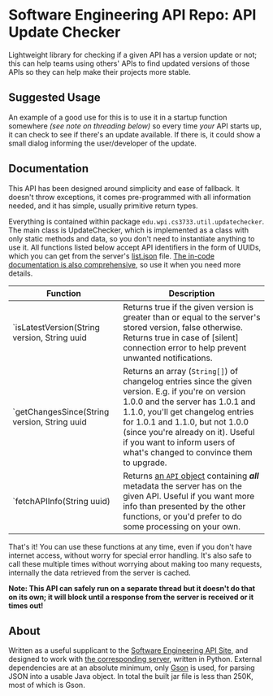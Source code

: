 # Software Engineering API Repo: API Update Checker

Lightweight library for checking if a given API has a version update or not;
this can help teams using others' APIs to find updated versions of those
APIs so they can help make their projects more stable.

## Suggested Usage

An example of a good use for this is to use it in a startup
function somewhere *(see note on threading below)* so every time
*your* API starts up, it can check to see if there's an update
available. If there is, it could show a small dialog informing
the user/developer of the update.

## Documentation

This API has been designed around simplicity and ease of fallback.
It doesn't throw exceptions, it comes pre-programmed with all
information needed, and it has simple, usually primitive return
types.

Everything is contained within package `edu.wpi.cs3733.util.updatechecker`.
The main class is UpdateChecker, which is implemented as a class
with only static methods and data, so you don't need to instantiate
anything to use it. All functions listed below accept API identifiers
in the form of UUIDs, which you can get from the server's 
[list.json](https://apisite.crmyers.dev/list.json) file.
[The in-code documentation is also comprehensive](/src/main/java/edu/wpi/cs3733/util/updatechecker/UpdateChecker.java),
so use it when you need more details.

| Function | Description |
| -------- | ----------- |
| `isLatestVersion(String version, String uuid| Returns true if the given version is greater than or equal to the server's stored version, false otherwise. Returns true in case of [silent] connection error to help prevent unwanted notifications. |
| `getChangesSince(String version, String uuid| Returns an array (`String[]`) of changelog entries since the given version. E.g. if you're on version 1.0.0 and the server has 1.0.1 and 1.1.0, you'll get changelog entries for 1.0.1 and 1.1.0, but not 1.0.0 (since you're already on it). Useful if you want to inform users of what's changed to convince them to upgrade.
| `fetchAPIInfo(String uuid)| Returns [an `API` object](/src/main/java/edu/wpi/cs3733/util/updatechecker/API.java) containing ***all*** metadata the server has on the given API. Useful if you want more info than presented by the other functions, or you'd prefer to do some processing on your own. |

That's it! You can use these functions at any time, even if you
don't have internet access, without worry for special error handling.
It's also safe to call these multiple times without worrying
about making too many requests, internally the data retrieved from
the server is cached.

**Note: This API can safely run on a separate thread but it doesn't
do that on its own; it will block until a response from the server
is received or it times out!**

## About

Written as a useful supplicant to the
[Software Engineering API Site](https://github.com/C7C8/SoftEng-API-Site),
and designed to work with [the corresponding server](https://github.com/C7C8/SoftEng-API-Server),
written in Python. External dependencies are at an absolute minimum, only
[Gson](https://github.com/google/gson) is used, for parsing JSON
into a usable Java object. In total the built jar file is less than
250K, most of which is Gson.
